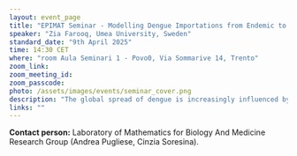 ```yaml
---
layout: event_page
title: "EPIMAT Seminar - Modelling Dengue Importations from Endemic to Non-Endemic Regions: Influences of Human Mobility and Climate Variability"
speaker: "Zia Farooq, Umea University, Sweden"
standard_date: "9th April 2025"
time: 14:30 CET
where: "room Aula Seminari 1 - Povo0, Via Sommarive 14, Trento"
zoom_link: 
zoom_meeting_id: 
zoom_passcode: 
photo: /assets/images/events/seminar_cover.png
description: "The global spread of dengue is increasingly influenced by human mobility, as travel patterns connect endemic and non-endemic regions. In this talk, I will present a mathematical modelling framework that quantifies dengue imports from the endemic areas into non-endemic regions, specifically Europe and the USA. The model integrates several essential parameters, including mobility patterns driven by geographic proximity and population size, dengue incidence rates, duration of stay in dengue-endemic areas, and probability of traveling while infected, to estimate the dengue importations in space and time.  We identify and map the spatial and temporal patterns of high dengue importation and exportation areas and validate the model predictions with observed data. This research enhances understanding of the intersection between climate change, global mobility, and infectious disease transmission, offering a vital tool for epidemic preparedness and public health planning."
links: ""
---
```


**Contact person:**  Laboratory of Mathematics for Biology And Medicine Research Group (Andrea Pugliese, Cinzia Soresina).

